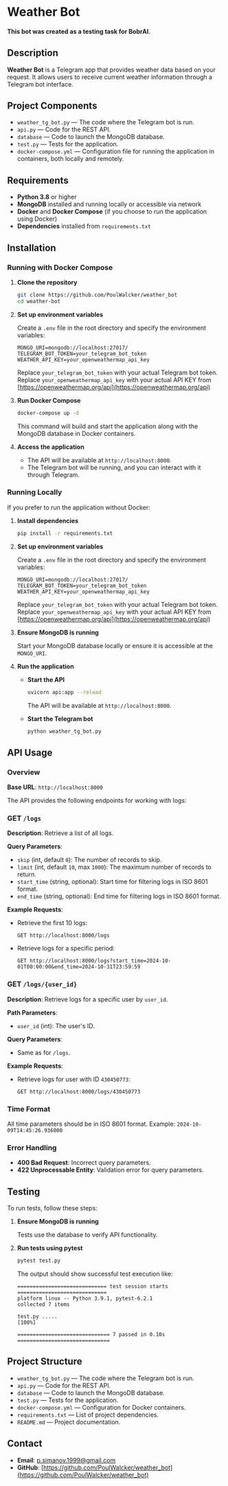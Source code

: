 
# Weather Bot

#### This bot was created as a testing task for BobrAI.
## Description

**Weather Bot** is a Telegram app that provides weather data based on your request. It allows users to receive current weather information through a Telegram bot interface.

## Project Components

- `weather_tg_bot.py` — The code where the Telegram bot is run.
- `api.py` — Code for the REST API.
- `database` — Code to launch the MongoDB database.
- `test.py` — Tests for the application.
- `docker-compose.yml` — Configuration file for running the application in containers, both locally and remotely.

## Requirements

- **Python 3.8** or higher
- **MongoDB** installed and running locally or accessible via network
- **Docker** and **Docker Compose** (if you choose to run the application using Docker)
- **Dependencies** installed from `requirements.txt`

## Installation

### Running with Docker Compose

1. **Clone the repository**

   ```bash
   git clone https://github.com/PoulWalcker/weather_bot
   cd weather-bot
   ```
2. **Set up environment variables**

   Create a `.env` file in the root directory and specify the environment variables:

   ```env
   MONGO_URI=mongodb://localhost:27017/
   TELEGRAM_BOT_TOKEN=your_telegram_bot_token
   WEATHER_API_KEY=your_openweathermap_api_key
   ```

   Replace `your_telegram_bot_token` with your actual Telegram bot token. 
   Replace `your_openweathermap_api_key` with your actual API KEY from [https://openweathermap.org/api](https://openweathermap.org/api)

3. **Run Docker Compose**

   ```bash
   docker-compose up -d
   ```

   This command will build and start the application along with the MongoDB database in Docker containers.

4. **Access the application**

   - The API will be available at `http://localhost:8000`.
   - The Telegram bot will be running, and you can interact with it through Telegram.

### Running Locally

If you prefer to run the application without Docker:

1. **Install dependencies**

   ```bash
   pip install -r requirements.txt
   ```

2. **Set up environment variables**

   Create a `.env` file in the root directory and specify the environment variables:

   ```env
   MONGO_URI=mongodb://localhost:27017/
   TELEGRAM_BOT_TOKEN=your_telegram_bot_token
   WEATHER_API_KEY=your_openweathermap_api_key
   ```

   Replace `your_telegram_bot_token` with your actual Telegram bot token. 
   Replace `your_openweathermap_api_key` with your actual API KEY from [https://openweathermap.org/api](https://openweathermap.org/api)

3. **Ensure MongoDB is running**

   Start your MongoDB database locally or ensure it is accessible at the `MONGO_URI`.

4. **Run the application**

   - **Start the API**

     ```bash
     uvicorn api:app --reload
     ```

     The API will be available at `http://localhost:8000`.

   - **Start the Telegram bot**

     ```bash
     python weather_tg_bot.py
     ```

## API Usage

### Overview

**Base URL**: `http://localhost:8000`

The API provides the following endpoints for working with logs:

### GET `/logs`

**Description**: Retrieve a list of all logs.

**Query Parameters**:

- `skip` (int, default `0`): The number of records to skip.
- `limit` (int, default `10`, max `1000`): The maximum number of records to return.
- `start_time` (string, optional): Start time for filtering logs in ISO 8601 format.
- `end_time` (string, optional): End time for filtering logs in ISO 8601 format.

**Example Requests**:

- Retrieve the first 10 logs:

  ```
  GET http://localhost:8000/logs
  ```

- Retrieve logs for a specific period:

  ```
  GET http://localhost:8000/logs?start_time=2024-10-01T00:00:00&end_time=2024-10-31T23:59:59
  ```

### GET `/logs/{user_id}`

**Description**: Retrieve logs for a specific user by `user_id`.

**Path Parameters**:

- `user_id` (int): The user's ID.

**Query Parameters**:

- Same as for `/logs`.

**Example Requests**:

- Retrieve logs for user with ID `430450773`:

  ```
  GET http://localhost:8000/logs/430450773
  ```

### Time Format

All time parameters should be in ISO 8601 format. Example: `2024-10-09T14:45:26.936000`

### Error Handling

- **400 Bad Request**: Incorrect query parameters.
- **422 Unprocessable Entity**: Validation error for query parameters.

## Testing

To run tests, follow these steps:

1. **Ensure MongoDB is running**

   Tests use the database to verify API functionality.

2. **Run tests using pytest**

   ```bash
   pytest test.py
   ```

   The output should show successful test execution like:

   ```
   ============================= test session starts =============================
   platform linux -- Python 3.9.1, pytest-6.2.1
   collected 7 items

   test.py .....                                                        [100%]

   ============================== 7 passed in 0.10s ==============================
   ```

## Project Structure

- `weather_tg_bot.py` — The code where the Telegram bot is run.
- `api.py` — Code for the REST API.
- `database` — Code to launch the MongoDB database.
- `test.py` — Tests for the application.
- `docker-compose.yml` — Configuration for Docker containers.
- `requirements.txt` — List of project dependencies.
- `README.md` — Project documentation.


## Contact

- **Email**: p.simanov.1999@gmail.com
- **GitHub**: [https://github.com/PoulWalcker/weather_bot](https://github.com/PoulWalcker/weather_bot)
